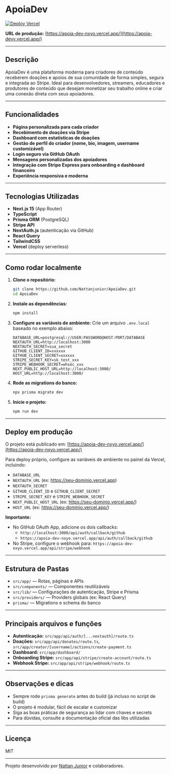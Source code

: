 # ApoiaDev

[![Deploy Vercel](https://vercel.com/button)](https://apoia-devv.vercel.app/)

**URL de produção:** [https://apoia-dev-nxyo.vercel.app/](https://apoia-devv.vercel.app/)

---

## Descrição
ApoiaDev é uma plataforma moderna para criadores de conteúdo receberem doações e apoios de sua comunidade de forma simples, segura e integrada ao Stripe. Ideal para desenvolvedores, streamers, educadores e produtores de conteúdo que desejam monetizar seu trabalho online e criar uma conexão direta com seus apoiadores.

---

## Funcionalidades
- **Página personalizada para cada criador**
- **Recebimento de doações via Stripe**
- **Dashboard com estatísticas de doações**
- **Gestão de perfil do criador (nome, bio, imagem, username customizável)**
- **Login seguro via GitHub OAuth**
- **Mensagens personalizadas dos apoiadores**
- **Integração com Stripe Express para onboarding e dashboard financeiro**
- **Experiência responsiva e moderna**

---

## Tecnologias Utilizadas
- **Next.js 15** (App Router)
- **TypeScript**
- **Prisma ORM** (PostgreSQL)
- **Stripe API**
- **NextAuth.js** (autenticação via GitHub)
- **React Query**
- **TailwindCSS**
- **Vercel** (deploy serverless)

---

## Como rodar localmente

1. **Clone o repositório:**
   ```bash
   git clone https://github.com/Nattanjunior/ApoiaDev.git
   cd ApoiaDev
   ```
2. **Instale as dependências:**
   ```bash
   npm install
   ```
3. **Configure as variáveis de ambiente:**
   Crie um arquivo `.env.local` baseado no exemplo abaixo:
   ```env
   DATABASE_URL=postgresql://USER:PASSWORD@HOST:PORT/DATABASE
   NEXTAUTH_URL=http://localhost:3000
   NEXTAUTH_SECRET=sua_secret
   GITHUB_CLIENT_ID=xxxxxx
   GITHUB_CLIENT_SECRET=xxxxxx
   STRIPE_SECRET_KEY=sk_test_xxx
   STRIPE_WEBHOOK_SECRET=whsec_xxx
   NEXT_PUBLIC_HOST_URL=http://localhost:3000/
   HOST_URL=http://localhost:3000/
   ```
4. **Rode as migrations do banco:**
   ```bash
   npx prisma migrate dev
   ```
5. **Inicie o projeto:**
   ```bash
   npm run dev
   ```

---

## Deploy em produção
O projeto está publicado em: [https://apoia-dev-nxyo.vercel.app/](https://apoia-dev-nxyo.vercel.app/)

Para deploy próprio, configure as variáveis de ambiente no painel da Vercel, incluindo:
- `DATABASE_URL`
- `NEXTAUTH_URL` (ex: https://seu-dominio.vercel.app)
- `NEXTAUTH_SECRET`
- `GITHUB_CLIENT_ID` e `GITHUB_CLIENT_SECRET`
- `STRIPE_SECRET_KEY` e `STRIPE_WEBHOOK_SECRET`
- `NEXT_PUBLIC_HOST_URL` (ex: https://seu-dominio.vercel.app/)
- `HOST_URL` (ex: https://seu-dominio.vercel.app/)

**Importante:**
- No GitHub OAuth App, adicione os dois callbacks:
  - `http://localhost:3000/api/auth/callback/github`
  - `https://apoia-dev-nxyo.vercel.app/api/auth/callback/github`
- No Stripe, configure o webhook para: `https://apoia-dev-nxyo.vercel.app/api/stripe/webhook`

---

## Estrutura de Pastas
- `src/app/` — Rotas, páginas e APIs
- `src/components/` — Componentes reutilizáveis
- `src/lib/` — Configurações de autenticação, Stripe e Prisma
- `src/providers/` — Providers globais (ex: React Query)
- `prisma/` — Migrations e schema do banco

---

## Principais arquivos e funções
- **Autenticação:** `src/app/api/auth/[...nextauth]/route.ts`
- **Doações:** `src/app/api/donates/route.ts`, `src/app/creator/[username]/actions/create-payment.ts`
- **Dashboard:** `src/app/dashboard/`
- **Onboarding Stripe:** `src/app/api/stripe/create-account/route.ts`
- **Webhook Stripe:** `src/app/api/stripe/webhook/route.ts`

---

## Observações e dicas
- Sempre rode `prisma generate` antes do build (já incluso no script de build)
- O projeto é modular, fácil de escalar e customizar
- Siga as boas práticas de segurança ao lidar com chaves e secrets
- Para dúvidas, consulte a documentação oficial das libs utilizadas

---

## Licença
MIT

---

Projeto desenvolvido por [Nattan Junior](https://github.com/Nattanjunior) e colaboradores.
